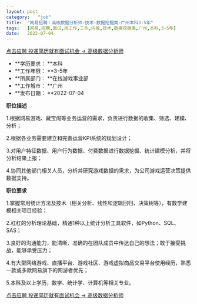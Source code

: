 ```yaml
---
layout:	post
category:	"job"
title:	"网易招聘：高级数据分析师-技术-数据挖掘类-广州本科3-5年"
tags:	[网易,招聘,面试,找工作,工作,内推,技术,数据挖掘类,广州,本科,3-5年]
date:	2022-07-04
---
```


[点击应聘 投递简历就有面试机会 ->  高级数据分析师](http://mobile.bole.netease.com/bole/boleDetail?id=14893&employeeId=346f03c3cda5f04c&key=all)



- **学历要求： **本科
- **工作年限： **3-5年
- **所属部门： **在线游戏事业部
- **工作城市： **广州
- **发布日期： **2022-07-04



**职位描述**

1.根据网易游戏、藏宝阁等业务运营的需求，负责进行数据的收集、筛选、建模、分析；

2.根据各业务需要建立和完善运营KPI系统的规划设计；

3.对用户特征数据、用户行为数据、付费数据进行数据挖掘、统计建模分析，并将分析结果上报；

4.协同其他部门相关人员，分析并研究游戏数据的需求，为公司游戏运营决策提供数据支持。  







**职位要求**

1.掌握常用统计方法及技术（相关分析、线性和逻辑回归、决策树等），有数学建模相关项目经验；

2.杠杠的分析理论基础，精通1种以上统计分析工具软件，如Python、SQL、SAS；

3.良好的沟通能力，能清晰、准确的在团队成员中传达自己的想法；敢于接受挑战，能够承受压力；

4.有大型网络游戏、直播平台、游戏社区、游戏虚拟商品交易平台使用经历，熟悉一款或多款网易旗下的网游者优先；

5.本科及以上学历，数学、统计学、计算机等相关专业。





[点击应聘 投递简历就有面试机会 ->  高级数据分析师](http://mobile.bole.netease.com/bole/boleDetail?id=14893&employeeId=346f03c3cda5f04c&key=all)